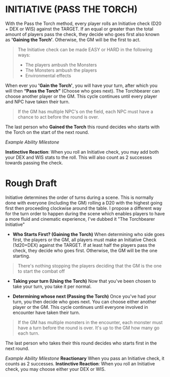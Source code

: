 # INITIATIVE (PASS THE TORCH)

With the Pass the Torch method, every player rolls an Initiative check (D20 + DEX or WIS) against the TARGET. If an equal or greater than the total amount of players pass the check, they decide who goes first also known as **'Gaining the Torch’**. Otherwise, the GM will be the first to act.

>The Initiative check can be made EASY or HARD in the following ways:
>- The players ambush the Monsters
>- The Monsters ambush the players
>- Environmental  effects

When ever you **'Gain the Torch'**, you will have your turn, after which you will then **“Pass the Torch”** (Choose who goes next). The Torchbearer can choose another player or the GM. This cycle continues until every player and NPC have taken their turn.

> If the GM has multiple NPC's on the field, each NPC must have a chance to act before the round is over.

The last person who **Gained the Torch** this round decides who starts with the Torch on the start of the next round.

*Example Ability Milestone*

**Instinctive Reaction**: When you roll an Initiative check, you may add both your DEX and WIS stats to the roll. This will also count as 2 successes towards passing the 
check.

# Rough Draft

Initiative determines the order of turns during a scene. This is normally done with everyone (including the GM) rolling a D20 with the  highest going first then proceeding clockwise around the table. I propose a different way for the turn order to happen during the scene which enables players to have a more fluid and cinematic experience, I've dubbed it "The Torchbearer Initiative"

- **Who Starts First? (Gaining the Torch)**
When determining who side goes first, the players or the GM, all players must make an Initiative Check (1d20+DEX) against the TARGET. If at least half the  players pass the check, they decide who goes first. Otherwise, the GM will be the one starting.

> There's nothing stopping the players deciding that the GM is the one to start the combat off

- **Taking your turn (Using  the Torch)**
Now that you've been chosen to take your turn, you take it per normal.

- **Determining whose next (Passing the Torch)**
Once you've had your turn, you then decide who goes next. You can choose either another player or the GM.  This cycle continues until everyone involved in encounter have taken their turn.

> If the GM has multiple monsters in the encounter, each monster must have a turn before the round is over. It's up to the GM how many go each turn.

The last person who takes their this round decides who starts first in the next round.

*Example Ability Milestone*
**Reactionary** When you pass an Initiative check, it counts as 2 successes. 
**Instinctive Reaction**: When you roll an Initiative check, you may choose either your DEX or WIS. 
